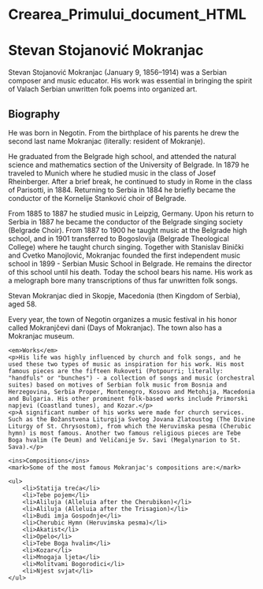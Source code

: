 # Crearea_Primului_document_HTML
<!DOCTYPE html>
<html lang="en">
<head>
    <meta charset="UTF-8">
    <title>Primul document HTML</title>
</head>
<body>
    <h1>Stevan Stojanović Mokranjac</h1>
    <p>
        Stevan Stojanović Mokranjac (January 9, 1856–1914) was a Serbian composer and music educator. His work was essential in bringing the spirit of Valach Serbian unwritten folk poems into organized art. 
        </p>
        <h2>Biography</h2>
        <p>He was born in Negotin. From the birthplace of his parents he drew the second last name Mokranjac (literally: resident of Mokranje).</p>
        <p>He graduated from the Belgrade high school, and attended the natural science and mathematics section of the University of Belgrade. In 1879 he traveled to Munich where he studied music in the class of Josef Rheinberger. After a brief break, he continued to study in Rome in the class of Parisotti, in 1884. Returning to Serbia in 1884 he briefly became the conductor of the Kornelije Stanković choir of Belgrade.</p>
        <p>From 1885 to 1887 he studied music in Leipzig, Germany. Upon his return to Serbia in 1887 he became the conductor of the Belgrade singing society (Belgrade Choir). From 1887 to 1900 he taught music at the Belgrade high school, and in 1901 transferred to Bogoslovija (Belgrade Theological College) where he taught church singing. Together with Stanislav Binički and Cvetko Manojlović, Mokranjac founded the first independent music school in 1899 - Serbian Music School in Belgrade. He remains the director of this school until his death. Today the school bears his name. His work as a melograph bore many transcriptions of thus far unwritten folk songs.</p>
        <p> Stevan Mokranjac died in Skopje, Macedonia (then Kingdom of Serbia), aged 58. </p>
        <p>Every year, the town of Negotin organizes a music festival in his honor called Mokranjčevi dani (Days of Mokranjac). The town also has a Mokranjac museum.</p>
        
    <em>Works</em>
    <p>His life was highly influenced by church and folk songs, and he used these two types of music as inspiration for his work. His most famous pieces are the fifteen Rukoveti (Potpourri; literally: "handfuls" or "bunches") - a collection of songs and music (orchestral suites) based on motives of Serbian folk music from Bosnia and Herzegovina, Serbia Proper, Montenegro, Kosovo and Metohija, Macedonia and Bulgaria. His other prominent folk-based works include Primorski napjevi (Coastland tunes), and Kozar.</p>
    <p>A significant number of his works were made for church services. Such as the Božanstvena Liturgija Svetog Jovana Zlatoustog (The Divine Liturgy of St. Chrysostom), from which the Heruvimska pesma (Cherubic hymn) is most famous. Another two famous religious pieces are Tebe Boga hvalim (Te Deum) and Veličanije Sv. Savi (Megalynarion to St. Sava).</p>

    <ins>Compositions</ins>
    <mark>Some of the most famous Mokranjac's compositions are:</mark>

    <ul>
        <li>Statija treća</li>
        <li>Tebe pojem</li>
        <li>Aliluja (Alleluia after the Cherubikon)</li>
        <li>Aliluja (Alleluia after the Trisagion)</li>
        <li>Budi imja Gospodnje</li>
        <li>Cherubic Hymn (Heruvimska pesma)</li>
        <li>Akatist</li>
        <li>Opelo</li>
        <li>Tebe Boga hvalim</li>
        <li>Kozar</li>
        <li>Mnogaja ljeta</li>
        <li>Molitvami Bogorodici</li>
        <li>Njest svjat</li>
    </ul>

</body>
</html>